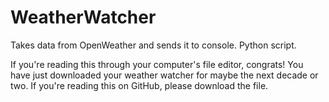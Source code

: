 # WeatherWatcher
Takes data from OpenWeather and sends it to console. Python script.

If you're reading this through your computer's file editor, congrats! You have just downloaded your weather watcher for maybe the next decade or two.
If you're reading this on GitHub, please download the file.
